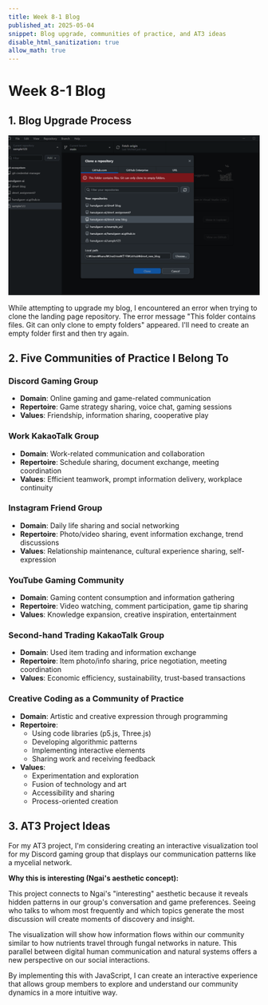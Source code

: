 ```yaml
---
title: Week 8-1 Blog
published_at: 2025-05-04
snippet: Blog upgrade, communities of practice, and AT3 ideas
disable_html_sanitization: true
allow_math: true
---
```


# Week 8-1 Blog

## 1. Blog Upgrade Process

![Clone Repository Error](week8-1-001.png)

While attempting to upgrade my blog, I encountered an error when trying to clone the landing page repository. The error message "This folder contains files. Git can only clone to empty folders" appeared. I'll need to create an empty folder first and then try again.

## 2. Five Communities of Practice I Belong To

### Discord Gaming Group

- **Domain**: Online gaming and game-related communication
- **Repertoire**: Game strategy sharing, voice chat, gaming sessions
- **Values**: Friendship, information sharing, cooperative play

### Work KakaoTalk Group

- **Domain**: Work-related communication and collaboration
- **Repertoire**: Schedule sharing, document exchange, meeting coordination
- **Values**: Efficient teamwork, prompt information delivery, workplace continuity

### Instagram Friend Group

- **Domain**: Daily life sharing and social networking
- **Repertoire**: Photo/video sharing, event information exchange, trend discussions
- **Values**: Relationship maintenance, cultural experience sharing, self-expression

### YouTube Gaming Community

- **Domain**: Gaming content consumption and information gathering
- **Repertoire**: Video watching, comment participation, game tip sharing
- **Values**: Knowledge expansion, creative inspiration, entertainment

### Second-hand Trading KakaoTalk Group

- **Domain**: Used item trading and information exchange
- **Repertoire**: Item photo/info sharing, price negotiation, meeting coordination
- **Values**: Economic efficiency, sustainability, trust-based transactions

### Creative Coding as a Community of Practice

- **Domain**: Artistic and creative expression through programming
- **Repertoire**:
  - Using code libraries (p5.js, Three.js)
  - Developing algorithmic patterns
  - Implementing interactive elements
  - Sharing work and receiving feedback
- **Values**:
  - Experimentation and exploration
  - Fusion of technology and art
  - Accessibility and sharing
  - Process-oriented creation

## 3. AT3 Project Ideas

For my AT3 project, I'm considering creating an interactive visualization tool for my Discord gaming group that displays our communication patterns like a mycelial network.

**Why this is interesting (Ngai's aesthetic concept):**

This project connects to Ngai's "interesting" aesthetic because it reveals hidden patterns in our group's conversation and game preferences. Seeing who talks to whom most frequently and which topics generate the most discussion will create moments of discovery and insight.

The visualization will show how information flows within our community similar to how nutrients travel through fungal networks in nature. This parallel between digital human communication and natural systems offers a new perspective on our social interactions.

By implementing this with JavaScript, I can create an interactive experience that allows group members to explore and understand our community dynamics in a more intuitive way.
